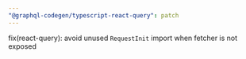```yaml
---
"@graphql-codegen/typescript-react-query": patch
---
```


fix(react-query): avoid unused `RequestInit` import when fetcher is not exposed

